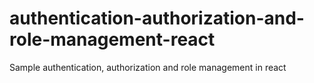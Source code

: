 # authentication-authorization-and-role-management-react
Sample authentication, authorization and role management in react

